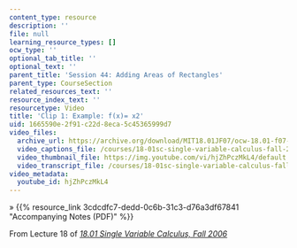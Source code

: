 ```yaml
---
content_type: resource
description: ''
file: null
learning_resource_types: []
ocw_type: ''
optional_tab_title: ''
optional_text: ''
parent_title: 'Session 44: Adding Areas of Rectangles'
parent_type: CourseSection
related_resources_text: ''
resource_index_text: ''
resourcetype: Video
title: 'Clip 1: Example: f(x)= x2'
uid: 1665590e-2f91-c22d-8eca-5c45365999d7
video_files:
  archive_url: https://archive.org/download/MIT18.01JF07/ocw-18.01-f07-lec18_300k.mp4
  video_captions_file: /courses/18-01sc-single-variable-calculus-fall-2010/69d27610ca3d5e75998e5c8c22c50610_hjZhPczMkL4.vtt
  video_thumbnail_file: https://img.youtube.com/vi/hjZhPczMkL4/default.jpg
  video_transcript_file: /courses/18-01sc-single-variable-calculus-fall-2010/282359867b78e8bff22463cfb8a6b875_hjZhPczMkL4.pdf
video_metadata:
  youtube_id: hjZhPczMkL4
---
```


» {{% resource_link 3cdcdfc7-dedd-0c6b-31c3-d76a3df67841 "Accompanying Notes (PDF)" %}}

From Lecture 18 of [_18.01 Single Variable Calculus, Fall 2006_](/courses/18-01-single-variable-calculus-fall-2006/pages/video-lectures)